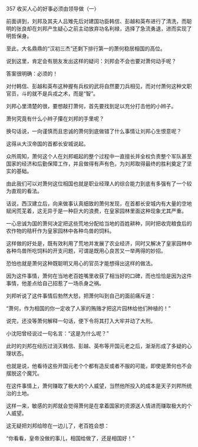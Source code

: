 357 收买人心的好事必须由领导做（一）



前面讲到，刘邦及其夫人吕雉先后对建国功臣韩信、彭越和英布进行了清洗，而聪明的张良却在刘邦产生疑心之前主动放弃功名利禄，选择了急流勇退，进而实现了明哲保身。

至此，大名鼎鼎的“汉初三杰”还剩下排行第一的萧何稳居相国的高位。



说到这里，肯定会有朋友发出这样的疑问：刘邦会不会也要对萧何动手呢？

答案很明确：必须的！

对付韩信、彭越和英布这种握有兵权的武将自然要刀兵相见，而对付萧何这种文职官员，斗的就不是兵戎之术，而是“智”。



刘邦心里清楚的很，要想敲打萧何，首先要找到足以充分打击他的小辫子。

萧何究竟有什么小辫子攥在刘邦的手里呢？

换句话说，一向谨慎而且忠诚的萧何到底做错了什么事情让刘邦心生恨意呢？

这得从大汉帝国的首都长安城说起。



众所周知，萧何这个人在刘邦崛起的整个过程中一直擅长并全权负责整个军队甚至国家的经济和后勤保障工作，并且做得有声有色，为刘邦取得最终的胜利奠定了坚实的基础。

由此我们可以对萧何这位相国也就是职业经理人的综合能力到底有多强有了一个较为直观的看法。

话说，西汉建立后，向来做事认真细致的萧何发现，在首都长安城内有大量的空地赋闲荒芜着，这无异于是一种巨大的浪费，在皇家园林里面这种现象尤其严重。

一心忠诚为国的萧何决定把这些荒地分配给当地的百姓耕种，同时把收完粮食后的农作物的秸秆作为皇家园林中各种鸟兽的饲料。

这样做的好处是，既有效利用了荒地并发展了农业经济，同时又解决了皇家园林中各种鸟兽所吃饲料的开支问题，可谓是既用心良苦又一举两得的妙招。

恐怕也就是萧何这种既聪明又用心的官员才能想得出这样的做法。



因为这件事情，萧何在当地老百姓嘴里收获了相当好的口碑，而也恰恰是因为这件事情，他差点给自己招惹了一场杀身之祸。

刘邦听说了这件事情后勃然大怒，把萧何叫到自己的面前痛斥道：

“萧何，作为相国的你一定收了人家的贿赂才把这片园林给他们种植的！”

说完，还没等萧何解释一句话，便下令将其打入大牢并动了大刑。

小沈阳曾经说过一句名言：“这是为什么呢？”



此时的刘邦在经历过消灭韩信、彭越、英布等开国元老之后，渐渐形成了多疑的心理状态。

也就是说，他看待这些开国元老个个都有造反或者不服的可能，即使是萧何也不会摆脱这个魔咒。

在这件事情上，萧何赚取了极大的个人威望，当然他所投入的成本是天子刘邦所统治的土地。

这样一来，敏感的刘邦就会觉得萧何是在拿着国家的资源送人情进而赚取极大的个人威望。

这无疑把刘邦给晾在一边儿了，老百姓会想：

“你看看，皇帝没做的事儿，相国给做了，还是相国好！”

